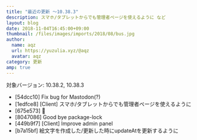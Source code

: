 ```yaml
---
title: "最近の更新 ～10.38.3"
description: スマホ/タブレットからでも管理者ページを使えるように など
layout: blog
date: 2018-11-04T16:45:00+09:00
thumbnail: /files/images/imports/2018/08/bus.jpg
author:
  name: aqz
  url: https://yuzulia.xyz/@aqz
  avatar: aqz
category: 更新
amp: true
---
```

対象バージョン: 10.38.2, 10.38.3

- [54dcc10] Fix bug for Mastodon(?)
- [1edfce8] [Client] スマホ/タブレットからでも管理者ページを使えるように
- [675e573] 🎨
- [8047086] Good bye package-lock
- [449b9f7] [Client] Improve admin panel
- [b7a15bf] 絵文字を作成した/更新した時にupdateAtを更新するように